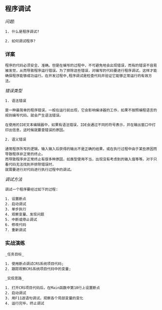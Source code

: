 ## 程序调试

*问题:* 

    1. 什么是程序调试?
    
    2. 如何调试程序?
    
### 详案

    程序的代码必须安全、准确。但是在编写的过程中，不可避免地会出现错误，而有的错误不容易被发觉，从而导致程序运行错误。为了排除这些错误，对编写的代码要进行程序调试，这样才能确保程序能够成功运行。在开发过程中,程序调试是检查代码并验证它能够正常运行的有效方法。
    
_错误类型_

    1. 语法错误
    
    是一种最简单的程序错误，一般在运行前出现，它会影响编译器的工作，如果不按照编程语言的规则编写代码，就会产生语法错误。

    在使用的IDE文本编辑器中，如果有语法错误，IDE会通过不同的符号表示，并在输出窗口中打印出信息，这时候就要查错误的原因。
    
    2. 语义错误
    
    通常程序所写的逻辑，输入输入后获得的输出不是正确的结果，或在执行过程中由于某些原因而导致程序非正常的终止。
    而导致程序非正常终止有很多种原因，如类型使用不当，出现没有考虑到的输入值等等。对于只看代码无法找到并排除错误时，
    就需要进行对代码进行执行过程中的调试。

_调试方法_

    调试一个程序要经过如下的过程:
    
    1. 设置断点
    2. 启动调试
    3. 单步执行
    4. 观察变量、发现问题
    5. 中断或停止调试
    6. 修改代码
    7. 重新调试
    
### 实战演练

    _任务目标_
    
    1. 使用断点调试CRS系统项目代码;
    2. 跟踪观察CRS系统项目代码中的变量;
    
    _实现思路_
    
    1. 打开CRS项目代码后，在Main函数中第10行上设置断点
    2. 启动调试
    3. 用F11逐语句调试，观察各个局部变量的变化
    4. 运行完毕，终止调试



    



